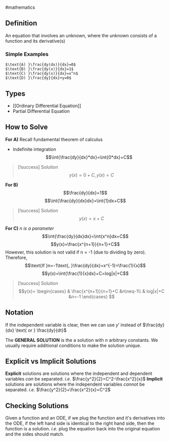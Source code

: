 #mathematics 
## Definition
An equation that involves an unknown, where the unknown consists of a function and its derivative(s)

### Simple Examples
	$\text{A) }\frac{dy(dx)}{dx}=0$
	$\text{B) }\frac{dy(x)}{dx}=1$
	$\text{C) }\frac{dy(x)}{dx}=x^n$
	$\text{D) }\frac{dy}{dx}+y=0$

## Types
- [[Ordinary Differential Equation]]
- Partial Differential Equation

## How to Solve
**For A)**
Recall fundamental theorem of calculus
- Indefinite integration $$\int{\frac{dy}{dx}*dx}=\int{0*dx}+C$$
>[!success] Solution
>$$y(x)=0+C, y(x)=C$$

**For B)**
$$\frac{dy}{dx}=1$$
$$\int{\frac{dy}{dx}dx}=\int{1}dx+C$$
>[!success] Solution
>$$y(x)=x+C$$

**For C)**
$n$ *is a parameter*
$$\int{\frac{dy}{dx}dx}=\int{x^n}dx+C$$
$$y(x)=\frac{x^{n+1}}{n+1}+C$$
However, this solution is not valid if n = -1 (due to dividing by zero). Therefore,
$$\text{If }n=-1\text{, }\frac{dy}{dx}=x^{-1}=\frac{1}{x}$$
$$y(x)=\int{\frac{1}{x}dx}+C=log|x|+C$$


>[!success] Solution
>$$y(x)=
>	\begin{cases}
>	 & \frac{x^{n+1}}{n+1}+C &n\neq-1\\
>	 & log|x|+C &n=-1
>	\end{cases}	
>$$

## Notation
If the independent variable is clear, then we can use $y'$ instead of $\frac{dy}{dx} \text{ or } \frac{dy}{dt}$

The **GENERAL SOLUTION** is the a solution with $n$ arbitrary constants. We usually require additional conditions to make the solution unique.

## Explicit vs Implicit Solutions
**Explicit** solutions are solutions where the independent and dependent variables *can* be separated. *i.e.* $\frac{y^2}{2}=C^2-\frac{x^2}{x}$
**Implicit** solutions are solutions where the independent variables *cannot* be separated. *i.e.* $\frac{y^2}{2}+\frac{x^2}{x}=C^2$

## Checking Solutions
Given a function and an ODE, if we plug the function and it's derivatives into the ODE, if the left hand side is identical to the right hand side, then the function is a solution. *i.e.* plug the equation back into the original equation and the sides should match.